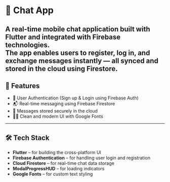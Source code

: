 # 💬 Chat App

A real-time mobile chat application built with **Flutter** and integrated with **Firebase** technologies.  
The app enables users to register, log in, and exchange messages instantly — all synced and stored in the cloud using **Firestore**.
---

## 🚀 Features

- 🔐 User Authentication (Sign up & Login using Firebase Auth)
- 📬 Real-time messaging using Firebase Firestore
- 💾 Messages stored securely in the cloud
- 🧑‍💻 Clean and modern UI with Google Fonts


---

## 🛠 Tech Stack

- **Flutter** – for building the cross-platform UI
- **Firebase Authentication** – for handling user login and registration
- **Cloud Firestore** – for real-time chat data storage
- **ModalProgressHUD** – for loading indicators
- **Google Fonts** – for custom text styling
